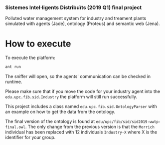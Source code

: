### Sistemes Intel·ligents Distribuïts (2019 Q1) final project

Polluted water management system for industry and treament plants simulated with agents (Jade), ontology (Proteus) and semantic web (Jena).

# How to execute

To execute the platform:

```bash
ant run
```

The sniffer will open, so the agents' communication can be checked in
runtime.

Please make sure that if you move the code for your industry agent into
the `edu.upc.fib.sid.Industry` the platform will still run successfully.

This project includes a class named `edu.upc.fib.sid.OntologyParser`
with an example on how to get the data from the ontology.

The final version of the ontology is found at
`edu/upc/fib/sid/sid2019-wwtp-final.owl`. The only change from the
previous version is that the `Morrich` individual has been replaced with
12 individuals `Industry-X` where X is the identifier for your group.

